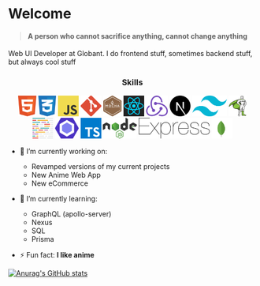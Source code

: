 # Welcome

> #### A person who cannot sacrifice anything, cannot change anything

Web UI Developer at Globant. I do frontend stuff, sometimes backend stuff, but always cool stuff

<h3 align="center">Skills</h3>

<p align="center">
  <img src='https://raw.githubusercontent.com/Camilo318/Camilo318/master/skills/html.svg' height='42px'/>
  <img src='https://raw.githubusercontent.com/Camilo318/Camilo318/master/skills/css.svg' height='42px'/>
  <img src='https://raw.githubusercontent.com/Camilo318/Camilo318/master/skills/javascript.svg' height='42px'/>
  <img src='https://raw.githubusercontent.com/Camilo318/Camilo318/master/skills/git.svg' height='42px'/>
  <img src='https://raw.githubusercontent.com/Camilo318/Camilo318/master/skills/mocha.svg' height='42px'/>
  <img src='https://raw.githubusercontent.com/Camilo318/Camilo318/master/skills/react.svg' height='42px'/>
  <img src='https://raw.githubusercontent.com/Camilo318/Camilo318/master/skills/redux.svg' height='42px'/>
  <img src='https://raw.githubusercontent.com/Camilo318/Camilo318/master/skills/next-js.svg' height='42px'/>
  <img src='https://raw.githubusercontent.com/Camilo318/Camilo318/master/skills/tailwind.svg' height='42px'/>
  <img src='https://raw.githubusercontent.com/Camilo318/Camilo318/master/skills/gsap.svg' height='42px'/>
  <img src='https://raw.githubusercontent.com/Camilo318/Camilo318/master/skills/prettier.svg' height='42px'/>
  <img src='https://raw.githubusercontent.com/Camilo318/Camilo318/master/skills/eslint.svg' height='42px'/>
  <img src='https://raw.githubusercontent.com/Camilo318/Camilo318/master/skills/typescript.svg' height='42px'/>
  <img src='https://raw.githubusercontent.com/Camilo318/Camilo318/master/skills/nodejs.svg' height='42px'/>
  <img src='https://raw.githubusercontent.com/Camilo318/Camilo318/master/skills/express.svg' height='42px'/>
  <img src='https://raw.githubusercontent.com/Camilo318/Camilo318/master/skills/mongodb.svg' height='42px'/>
</p>

- 🔭 I’m currently working on:
  - Revamped versions of my current projects
  - New Anime Web App
  - New eCommerce

- 🌱 I’m currently learning:
  - GraphQL (apollo-server)
  - Nexus
  - SQL
  - Prisma

- ⚡ Fun fact: **I like anime**

[![Anurag's GitHub stats](https://github-readme-stats.vercel.app/api?username=Camilo318&show_icons=true&theme=tokyonight)](https://github.com/anuraghazra/github-readme-stats)
